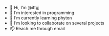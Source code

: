 - 👋 Hi, I’m @ittgj
- 👀 I’m interested in programming
- 🌱 I’m currently learning phyton
- 💞️ I’m looking to collaborate on several projects
- 📫 Reach me through email

<!---
ittgj/ittgj is a ✨ special ✨ repository because its `README.md` (this file) appears on your GitHub profile.
You can click the Preview link to take a look at your changes.
--->
